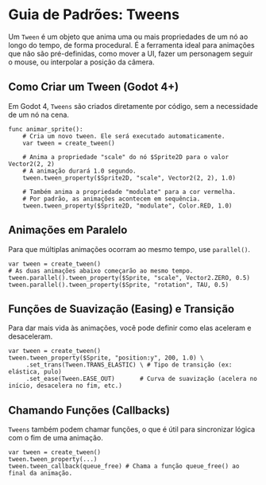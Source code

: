 # Guia de Padrões: Tweens

Um `Tween` é um objeto que anima uma ou mais propriedades de um nó ao longo do tempo, de forma procedural. É a ferramenta ideal para animações que não são pré-definidas, como mover a UI, fazer um personagem seguir o mouse, ou interpolar a posição da câmera.

## Como Criar um Tween (Godot 4+)

Em Godot 4, `Tweens` são criados diretamente por código, sem a necessidade de um nó na cena.

```gdscript
func animar_sprite():
    # Cria um novo tween. Ele será executado automaticamente.
    var tween = create_tween()

    # Anima a propriedade "scale" do nó $Sprite2D para o valor Vector2(2, 2)
    # A animação durará 1.0 segundo.
    tween.tween_property($Sprite2D, "scale", Vector2(2, 2), 1.0)

    # Também anima a propriedade "modulate" para a cor vermelha.
    # Por padrão, as animações acontecem em sequência.
    tween.tween_property($Sprite2D, "modulate", Color.RED, 1.0)
```

## Animações em Paralelo

Para que múltiplas animações ocorram ao mesmo tempo, use `parallel()`.

```gdscript
var tween = create_tween()
# As duas animações abaixo começarão ao mesmo tempo.
tween.parallel().tween_property($Sprite, "scale", Vector2.ZERO, 0.5)
tween.parallel().tween_property($Sprite, "rotation", TAU, 0.5)
```

## Funções de Suavização (Easing) e Transição

Para dar mais vida às animações, você pode definir como elas aceleram e desaceleram.

```gdscript
var tween = create_tween()
tween.tween_property($Sprite, "position:y", 200, 1.0) \
     .set_trans(Tween.TRANS_ELASTIC) \ # Tipo de transição (ex: elástica, pulo)
     .set_ease(Tween.EASE_OUT)       # Curva de suavização (acelera no início, desacelera no fim, etc.)
```

## Chamando Funções (Callbacks)

`Tweens` também podem chamar funções, o que é útil para sincronizar lógica com o fim de uma animação.

```gdscript
var tween = create_tween()
tween.tween_property(...) 
tween.tween_callback(queue_free) # Chama a função queue_free() ao final da animação.
```

